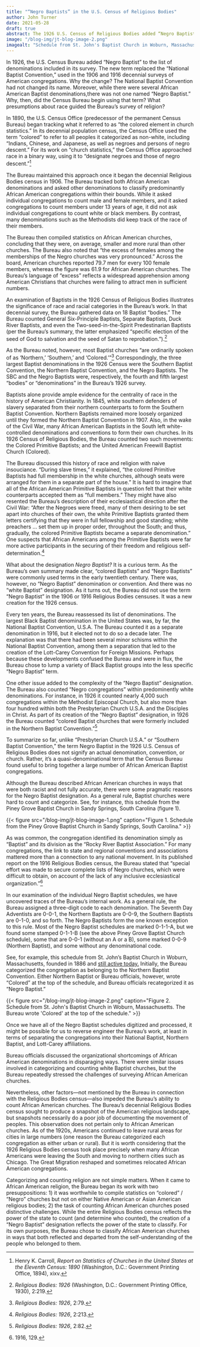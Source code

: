 ```yaml
---
title: "“Negro Baptists” in the U.S. Census of Religious Bodies"
author: John Turner 
date: 2021-05-28
draft: true
abstract: The 1926 U.S. Census of Religious Bodies added “Negro Baptist” to the denomination list it used, despite it not being a name used by any African American Baptist congregation. Here we explore why this categorization was used.
image: "/blog-img/jt-blog-image-2.png"
imagealt: "Schedule from St. John's Baptist Church in Woburn, Massachusetts. The Bureau wrote 'Colored' at the top of the schedule."
---
```


In 1926, the U.S. Census Bureau added “Negro Baptist” to the list of denominations included in its survey. The new term replaced the “National Baptist Convention,” used in the 1906 and 1916 decennial surveys of American congregations. Why the change? The National Baptist Convention had not changed its name. Moreover, while there were several African American Baptist denominations,there was not one named “Negro Baptist.” Why, then, did the Census Bureau begin using that term? What presumptions about race guided the Bureau’s survey of religion?

In 1890, the U.S. Census Office (predecessor of the permanent Census Bureau) began tracking what it referred to as “the colored element in church statistics.” In its decennial population census, the Census Office used the term “colored” to refer to all peoples it categorized as non-white, including “Indians, Chinese, and Japanese, as well as negroes and persons of negro descent.” For its work on “church statistics,” the Census Office approached race in a binary way, using it to “designate negroes and those of negro descent.”[^1]

The Bureau maintained this approach once it began the decennial Religious Bodies census in 1906. The Bureau tracked both African American denominations and asked other denominations to classify predominantly African American congregations within their bounds. While it asked individual congregations to count male and female members, and it asked congregations to count members under 13 years of age, it did not ask individual congregations to count white or black members. By contrast, many denominations such as the Methodists did keep track of the race of their members.

The Bureau then compiled statistics on African American churches, concluding that they were, on average, smaller and more rural than other churches. The Bureau also noted that “the excess of females among the memberships of the Negro churches was very pronounced.” Across the board, American churches reported 79.7 men for every 100 female members, whereas the figure was 61.9 for African American churches. The Bureau’s language of “excess” reflects a widespread apprehension among American Christians that churches were failing to attract men in sufficient numbers. 

An examination of Baptists in the 1926 Census of Religious Bodies illustrates the significance of race and racial categories in the Bureau’s work. In that decennial survey, the Bureau gathered data on 18 Baptist “bodies.” The Bureau counted General Six-Principle Baptists, Separate Baptists, Duck River Baptists, and even the Two-seed-in-the-Spirit Predestinarian Baptists (per the Bureau’s summary, the latter emphasized “specific election of the seed of God to salvation and the seed of Satan to reprobation.”).[^2]

As the Bureau noted, however, most Baptist churches “are ordinarily spoken of as ‘Northern,’ ‘Southern,’ and ‘Colored.’”[^3] Correspondingly, the three largest Baptist denominations in the 1926 Census were the Southern Baptist Convention, the Northern Baptist Convention, and the Negro Baptists. The SBC and the Negro Baptists were, respectively, the fourth and fifth largest “bodies” or “denominations” in the Bureau’s 1926 survey. 

Baptists alone provide ample evidence for the centrality of race in the history of American Christianity. In 1845, white southern defenders of slavery separated from their northern counterparts to form the Southern Baptist Convention. Northern Baptists remained more loosely organized until they formed the Northern Baptist Convention in 1907. Also, in the wake of the Civil War, many African American Baptists in the South left white-controlled denominations and conventions to form their own churches. In its 1926 Census of Religious Bodies, the Bureau counted two such movements: the Colored Primitive Baptists; and the United American Freewill Baptist Church (Colored). 

The Bureau discussed this history of race and religion with naive insouciance. “During slave times,” it explained, “the colored Primitive Baptists had full membership in the white churches, although seats were arranged for them in a separate part of the house.” It is hard to imagine that all of the African American Primitive Baptists in question felt that their white counterparts accepted them as “full members.” They might have also resented the Bureau’s description of their ecclesiastical direction after the Civil War: “After the Negroes were freed, many of them desiring to be set apart into churches of their own, the white Primitive Baptists granted them letters certifying that they were in full fellowship and good standing; white preachers … set them up in proper order, throughout the South; and thus, gradually, the colored Primitive Baptists became a separate denomination.” One suspects that African Americans among the Primitive Baptists were far more active participants in the securing of their freedom and religious self-determination.[^4] 

What about the designation *Negro Baptist?* It is a curious term. As the Bureau’s own summary made clear, “colored Baptists” and “Negro Baptists” were commonly used terms in the early twentieth century. There was, however, no “Negro Baptist” denomination or convention. And there was no “white Baptist” designation. As it turns out, the Bureau did not use the term “Negro Baptist” in the 1906 or 1916 Religious Bodies censuses. It was a new creation for the 1926 census.

Every ten years, the Bureau reassessed its list of denominations. The largest Black Baptist denomination in the United States was, by far, the National Baptist Convention, U.S.A. The Bureau counted it as a separate denomination in 1916, but it elected not to do so a decade later. The explanation was that there had been several minor schisms within the National Baptist Convention, among them a separation that led to the creation of the Lott-Carey Convention for Foreign Missions. Perhaps because these developments confused the Bureau and were in flux, the Bureau chose to lump a variety of Black Baptist groups into the less specific “Negro Baptist” term.
 
One other issue added to the complexity of the “Negro Baptist” designation. The Bureau also counted “Negro congregations” within predominently white denominations. For instance, in 1926 it counted nearly 4,000 such congregations within the Methodist Episcopal Church, but also more than four hundred within both the Presbyterian Church U.S.A. and the Disciples in Christ. As part of its creation of the “Negro Baptist” designation, in 1926 the Bureau counted “colored Baptist churches that were formerly included in the Northern Baptist Convention.”[^5] 

To summarize so far, unlike “Presbyterian Church U.S.A.” or “Southern Baptist Convention,” the term Negro Baptist in the 1926 U.S. Census of Religious Bodies does not signify an actual denomination, convention, or church. Rather, it’s a quasi-denominational term that the Census Bureau found useful to bring together a large number of African American Baptist congregations. 

Although the Bureau described African American churches in ways that were both racist and not fully accurate, there were some pragmatic reasons for the Negro Baptist designation. As a general rule, Baptist churches were hard to count and categorize. See, for instance, this schedule from the Piney Grove Baptist Church in Sandy Springs, South Carolina (figure 1). 

{{< figure src="/blog-img/jt-blog-image-1.png" caption="Figure 1. Schedule from the Piney Grove Baptist Church in Sandy Springs, South Carolina." >}}

As was common, the congregation identified its denomination simply as “Baptist” and its division as the “Rocky River Baptist Association.” For many congregations, the link to state and regional conventions and associations mattered more than a connection to any national movement. In its published report on the 1916 Religious Bodies census, the Bureau stated that “special effort was made to secure complete lists of Negro churches, which were difficult to obtain, on account of the lack of any inclusive ecclesiastical organization.”[^6]

In our examination of the individual Negro Baptist schedules, we have uncovered traces of the Bureau’s internal work. As a general rule, the Bureau assigned a three-digit code to each denomination. The Seventh Day Adventists are 0-0-1, the Northern Baptists are 0-0-9, the Southern Baptists are 0-1-0, and so forth. The Negro Baptists form the one known exception to this rule. Most of the Negro Baptist schedules are marked 0-1-1-A, but we found some stamped 0-1-1-B (see the above Piney Grove Baptist Church schedule), some that are 0-0-1 (without an A or a B), some marked 0-0-9 (Northern Baptist), and some without any denominational code. 

See, for example, this schedule from St. John’s Baptist Church in Woburn, Massachusetts, founded in 1886 and [still active today.](https://sjbc.info/church-history/)  Initially, the Bureau categorized the congregation as belonging to the Northern Baptist Convention. Either Northern Baptist or Bureau officials, however, wrote “Colored” at the top of the schedule, and Bureau officials recategorized it as “Negro Baptist.”

{{< figure src="/blog-img/jt-blog-image-2.png" caption="Figure 2. Schedule from St. John's Baptist Church in Woburn, Massachusetts. The Bureau wrote 'Colored' at the top of the schedule." >}}

Once we have all of the Negro Baptist schedules digitized and processed, it might be possible for us to reverse engineer the Bureau’s work, at least in terms of separating the congregations into their National Baptist, Northern Baptist, and Lott-Carey affiliations. 

Bureau officials discussed the organizational shortcomings of African American denominations in disparaging ways. There were similar issues involved in categorizing and counting white Baptist churches, but the Bureau repeatedly stressed the challenges of surveying African American churches. 

Nevertheless, other factors—not mentioned by the Bureau in connection with the Religious Bodies census—also impeded the Bureau’s ability to count African American churches. The Bureau’s decennial Religious Bodies census sought to produce a snapshot of the American religious landscape, but snapshots necessarily do a poor job of documenting the movement of peoples. This observation does not pertain only to African American churches. As of the 1920s, Americans continued to leave rural areas for cities in large numbers (one reason the Bureau categorized each congregation as either urban or rural). But it is worth considering that the 1926 Religious Bodies census took place precisely when many African Americans were leaving the South and moving to northern cities such as Chicago. The Great Migration reshaped and sometimes relocated African American congregations. 

Categorizing and counting religion are not simple matters. When it came to African American religion, the Bureau began its work with two presuppositions: 1) it was worthwhile to compile statistics on “colored” / “Negro” churches but not on either Native American or Asian American religious bodies; 2) the task of counting African American churches posed distinctive challenges.  While the entire Religious Bodies census reflects the power of the state to count (and determine who counted), the creation of a “Negro Baptist” designation reflects the power of the state to classify. For its own purposes, the Bureau chose to classify African American churches in ways that both reflected and departed from the self-understanding of the people who belonged to them. 

[^1]: Henry K. Carroll, *Report on Statistics of Churches in the United States at the Eleventh Census: 1890* (Washington, D.C.: Government Printing Office, 1894), xixv.

[^2]: *Religious Bodies: 1926* (Washington, D.C.: Government Printing Office, 1930), 2:219.

[^3]: *Religious Bodies: 1926*, 2:79.

[^4]: *Religious Bodies: 1926*, 2:213.

[^5]: *Religious Bodies: 1926*, 2:82.

[^6]: 1916, 129.
